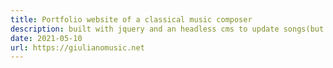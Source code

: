 ```yaml
---
title: Portfolio website of a classical music composer
description: built with jquery and an headless cms to update songs(but soon with Hugo!)
date: 2021-05-10
url: https://giulianomusic.net
---
```

